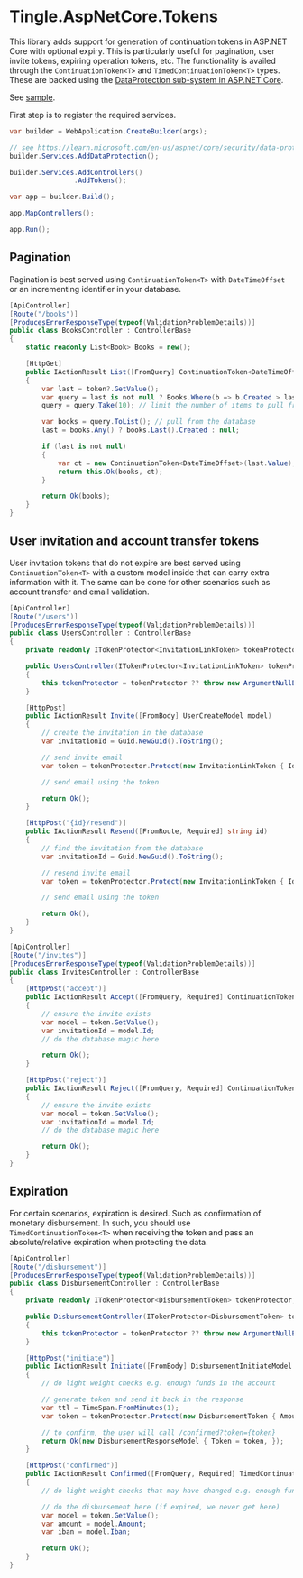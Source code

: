 # Tingle.AspNetCore.Tokens

This library adds support for generation of continuation tokens in ASP.NET Core with optional expiry. This is particularly useful for pagination, user invite tokens, expiring operation tokens, etc.
The functionality is availed through the `ContinuationToken<T>` and `TimedContinuationToken<T>` types. These are backed using the [DataProtection sub-system in ASP.NET Core](https://learn.microsoft.com/en-us/aspnet/core/security/data-protection/introduction?view=aspnetcore-7.0).

See [sample](./samples/TokensSample).

First step is to register the required services.

```cs
var builder = WebApplication.CreateBuilder(args);

// see https://learn.microsoft.com/en-us/aspnet/core/security/data-protection/introduction?view=aspnetcore-7.0
builder.Services.AddDataProtection();

builder.Services.AddControllers()
                .AddTokens();

var app = builder.Build();

app.MapControllers();

app.Run();
```

## Pagination

Pagination is best served using `ContinuationToken<T>` with `DateTimeOffset` or an incrementing identifier in your database.

```cs
[ApiController]
[Route("/books")]
[ProducesErrorResponseType(typeof(ValidationProblemDetails))]
public class BooksController : ControllerBase
{
    static readonly List<Book> Books = new();

    [HttpGet]
    public IActionResult List([FromQuery] ContinuationToken<DateTimeOffset>? token)
    {
        var last = token?.GetValue();
        var query = last is not null ? Books.Where(b => b.Created > last) : Books;
        query = query.Take(10); // limit the number of items to pull from the database

        var books = query.ToList(); // pull from the database
        last = books.Any() ? books.Last().Created : null;

        if (last is not null)
        {
            var ct = new ContinuationToken<DateTimeOffset>(last.Value);
            return this.Ok(books, ct);
        }

        return Ok(books);
    }
}
```

## User invitation and account transfer tokens

User invitation tokens that do not expire are best served using `ContinuationToken<T>` with a custom model inside that can carry extra information with it. The same can be done for other scenarios such as account transfer and email validation.

```cs
[ApiController]
[Route("/users")]
[ProducesErrorResponseType(typeof(ValidationProblemDetails))]
public class UsersController : ControllerBase
{
    private readonly ITokenProtector<InvitationLinkToken> tokenProtector;

    public UsersController(ITokenProtector<InvitationLinkToken> tokenProtector)
    {
        this.tokenProtector = tokenProtector ?? throw new ArgumentNullException(nameof(tokenProtector));
    }

    [HttpPost]
    public IActionResult Invite([FromBody] UserCreateModel model)
    {
        // create the invitation in the database
        var invitationId = Guid.NewGuid().ToString();

        // send invite email
        var token = tokenProtector.Protect(new InvitationLinkToken { Id = invitationId, });

        // send email using the token

        return Ok();
    }

    [HttpPost("{id}/resend")]
    public IActionResult Resend([FromRoute, Required] string id)
    {
        // find the invitation from the database
        var invitationId = Guid.NewGuid().ToString();

        // resend invite email
        var token = tokenProtector.Protect(new InvitationLinkToken { Id = invitationId, });

        // send email using the token

        return Ok();
    }
}

[ApiController]
[Route("/invites")]
[ProducesErrorResponseType(typeof(ValidationProblemDetails))]
public class InvitesController : ControllerBase
{
    [HttpPost("accept")]
    public IActionResult Accept([FromQuery, Required] ContinuationToken<InvitationLinkToken> token)
    {
        // ensure the invite exists
        var model = token.GetValue();
        var invitationId = model.Id;
        // do the database magic here

        return Ok();
    }

    [HttpPost("reject")]
    public IActionResult Reject([FromQuery, Required] ContinuationToken<InvitationLinkToken> token)
    {
        // ensure the invite exists
        var model = token.GetValue();
        var invitationId = model.Id;
        // do the database magic here

        return Ok();
    }
}
```

## Expiration

For certain scenarios, expiration is desired. Such as confirmation of monetary disbursement. In such, you should use `TimedContinuationToken<T>` when receiving the token and pass an absolute/relative expiration when protecting the data.

```cs
[ApiController]
[Route("/disbursement")]
[ProducesErrorResponseType(typeof(ValidationProblemDetails))]
public class DisbursementController : ControllerBase
{
    private readonly ITokenProtector<DisbursementToken> tokenProtector;

    public DisbursementController(ITokenProtector<DisbursementToken> tokenProtector)
    {
        this.tokenProtector = tokenProtector ?? throw new ArgumentNullException(nameof(tokenProtector));
    }

    [HttpPost("initiate")]
    public IActionResult Initiate([FromBody] DisbursementInitiateModel model)
    {
        // do light weight checks e.g. enough funds in the account

        // generate token and send it back in the response
        var ttl = TimeSpan.FromMinutes(1);
        var token = tokenProtector.Protect(new DisbursementToken { Amount = model.Amount, Iban = model.Iban, }, ttl);

        // to confirm, the user will call /confirmed?token={token}
        return Ok(new DisbursementResponseModel { Token = token, });
    }

    [HttpPost("confirmed")]
    public IActionResult Confirmed([FromQuery, Required] TimedContinuationToken<DisbursementToken> token)
    {
        // do light weight checks that may have changed e.g. enough funds in the account

        // do the disbursement here (if expired, we never get here)
        var model = token.GetValue();
        var amount = model.Amount;
        var iban = model.Iban;

        return Ok();
    }
}
```
